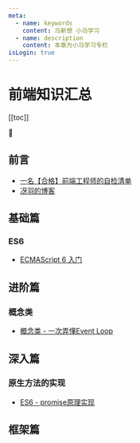 ```yaml
---
meta:
  - name: keywords
    content: 马新想 小马学习 
  - name: description
    content: 本章为小马学习专栏
isLogin: true
---
```



# 前端知识汇总

[[toc]]

:horse:


## 前言

- [一名【合格】前端工程师的自检清单](https://juejin.cn/post/6844903830887366670#heading-18)
- [冴羽的博客](https://github.com/mqyqingfeng/Blog)

## 基础篇


### ES6

- [ECMAScript 6 入门](https://es6.ruanyifeng.com/#docs/promise)

## 进阶篇

### 概念类

- [概念类 - 一次弄懂Event Loop](https://juejin.cn/post/6844903764202094606?utm_source=gold_browser_extension#heading-6)

## 深入篇


### 原生方法的实现


- [ES6 - promise原理实现](https://juejin.cn/post/6844903831881400333)



## 框架篇











